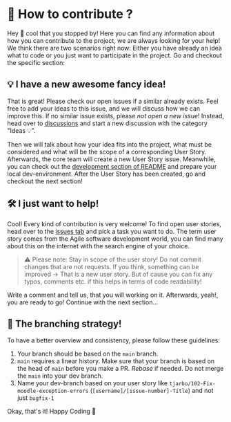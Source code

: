 # 🤝 How to contribute ?
Hey 👋 cool that you stopped by! Here you can find any information about how you can contribute to the project, we are always looking for your help! We think there are two scenarios right now: Either you have already an idea what to code or you just want to participate in the project. Go and checkout the specific section:

## 💡 I have a new awesome fancy idea!
That is great! Please check our open issues if a similar already exists. Feel free to add your ideas to this issue, and we will discuss how we can improve this. If no similar issue exists, please _not open a new issue_! Instead, head over to [discussions](https://github.com/tjarbo/discord-moodle-bot/discussions) and start a new discussion with the category "Ideas 💡".

Then we will talk about how your idea fits into the project, what must be considered and what will be the scope of a corresponding User Story. Afterwards, the core team will create a new User Story issue. Meanwhile, you can check out the [development section of README](https://github.com/tjarbo/discord-moodle-bot#%EF%B8%8F-development) and prepare your local dev-environment. After the User Story has been created, go and checkout the next section!

## 🛠️ I just want to help!
Cool! Every kind of contribution is very welcome! To find open user stories, head over to the [issues tab](https://github.com/tjarbo/discord-moodle-bot/issues) and pick a task you want to do. The term user story comes from the Agile software development world, you can find many about this on the internet with the search engine of your choice.

> ⚠️ Please note: Stay in scope of the user story! Do not commit changes that are not requests. If you think, something can be improved -> That is a new user story. But of cause you can fix any typos, comments etc. if this helps in terms of code readability! 

Write a comment and tell us, that you will working on it. Afterwards, yeah!, you are ready to go! Continue with the next section...


## 🌳 The branching strategy!
To have a better overview and consistency, please follow these guidelines:

1. Your branch should be based on the `main` branch.
2. `main` requires a linear history. Make sure that your branch is based on the head of `main` before you make a PR. _Rebase_ if needed. Do not merge the `main` into your dev branch.
3. Name your dev-branch based on your user story like `tjarbo/102-Fix-moodle-exception-errors` (`[username]/[issue-number]-Title`) and not just `bugfix-1`

Okay, that's it! Happy Coding 🎉
